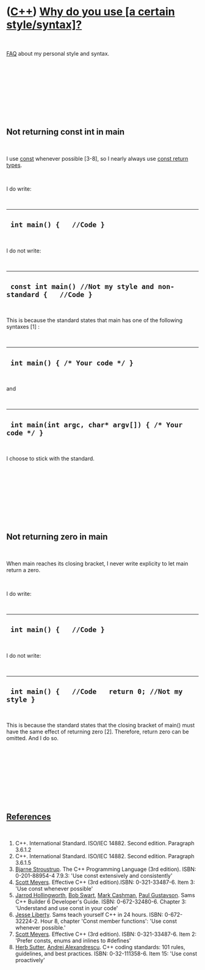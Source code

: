 



 

 

 

 

 

([C++](Cpp.md)) [Why do you use \[a certain style/syntax\]?](CppStyle.md)
===========================================================================

 

[FAQ](CppFaq.md) about my personal style and syntax.

 

 

 

 

 

Not returning const int in main
-------------------------------

 

I use [const](CppConst.md) whenever possible \[3-8\], so I nearly
always use [const return types](CppConstReturnType.md).

 

I do write:

 

  ----------------------------
  ` int main() {   //Code }`
  ----------------------------

 

I do not write:

 

  ------------------------------------------------------------------
  ` const int main() //Not my style and non-standard {   //Code }`
  ------------------------------------------------------------------

 

This is because the standard states that main has one of the following
syntaxes \[1\] :

 

  -----------------------------------
  ` int main() { /* Your code */ }`
  -----------------------------------

 

and

 

  ---------------------------------------------------------
  ` int main(int argc, char* argv[]) { /* Your code */ }`
  ---------------------------------------------------------

 

I choose to stick with the standard.

 

 

 

 

 

Not returning zero in main
--------------------------

 

When main reaches its closing bracket, I never write explicity to let
main return a zero.

 

I do write:

 

  ----------------------------
  ` int main() {   //Code }`
  ----------------------------

 

I do not write:

 

  -------------------------------------------------------
  ` int main() {   //Code   return 0; //Not my style }`
  -------------------------------------------------------

 

This is because the standard states that the closing bracket of main()
must have the same effect of returning zero \[2\]. Therefore, return
zero can be omitted. And I do so.

 

 

 

 

 

[References](CppReference.md)
------------------------------

 

1.  C++. International Standard. ISO/IEC 14882. Second edition.
    Paragraph 3.6.1.2
2.  C++. International Standard. ISO/IEC 14882. Second edition.
    Paragraph 3.6.1.5
3.  [Bjarne Stroustrup](CppBjarneStroustrup.md). The C++ Programming
    Language (3rd edition). ISBN: 0-201-88954-4 7.9.3: 'Use const
    extensively and consistently'
4.  [Scott Meyers](CppScottMeyers.md). Effective C++ (3rd
    edition).ISBN: 0-321-33487-6. Item 3: 'Use const whenever possible'
5.  [Jarrod Hollingworth](CppJarrodHollingworth.md), [Bob
    Swart](CppBobSwart.md), [Mark Cashman](CppMarkCashman.md), [Paul
    Gustavson](CppPaulGustavson.md). Sams C++ Builder 6
    Developer's Guide. ISBN: 0-672-32480-6. Chapter 3: 'Understand and
    use const in your code'
6.  [Jesse Liberty](CppJesseLiberty.md). Sams teach yourself C++ in
    24 hours. ISBN: 0-672-32224-2. Hour 8, chapter 'Const member
    functions': 'Use const whenever possible.'
7.  [Scott Meyers](CppScottMeyers.md). Effective C++ (3rd edition).
    ISBN: 0-321-33487-6. Item 2: 'Prefer consts, enums and inlines to
    \#defines'
8.  [Herb Sutter](CppHerbSutter.md), [Andrei
    Alexandrescu](CppAndreiAlexandrescu.md). C++ coding standards: 101
    rules, guidelines, and best practices. ISBN: 0-32-111358-6. Item 15:
    'Use const proactively'

 

 

 

 

 





 



